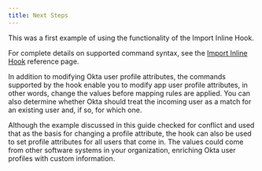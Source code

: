 ```yaml
---
title: Next Steps
---
```


This was a first example of using the functionality of the Import Inline Hook.

For complete details on supported command syntax, see the [Import Inline Hook](/use_cases/inline_hooks/import_hook/import_hook/) reference page.

In addition to modifying Okta user profile attributes, the commands supported by the hook enable you to modify app user profile attributes, in other words, change the values before mapping rules are applied. You can also determine whether Okta should treat the incoming user as a match for an existing user and, if so, for which one.

Although the example discussed in this guide checked for conflict and used that as the basis for changing a profile attribute, the hook can also be used to set profile attributes for all users that come in. The values could come from other software systems in your organization, enriching Okta user profiles with custom information.

